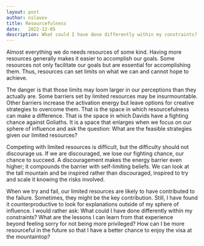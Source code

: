 ```yaml
---
layout: post
author: nslavov
title: Resourcefulness
date:   2022-12-05
description: What could I have done differently within my constraints? What are the lessons I can learn from that experience beyond feeling sorry for not being more privileged?
---
```





<p class="intro"><span class="dropcap">A</span>lmost everything we do needs resources of some kind. Having more resources generally makes it easier to accomplish our goals. Some resources not only facilitate our goals but are essential for accomplishing them. Thus, resources can set limits on what we can and cannot hope to achieve.</p>  


The danger is that those limits may loom larger in our perceptions than they actually are. Some barriers set by limited resources may be insurmountable. Other barriers increase the activation energy but leave options for creative strategies to overcome them. That is the space in which resourcefulness can make a difference. That is the space in which Davids have a fighting chance against Goliaths. It is a space that enlarges when we focus on our sphere of influence and ask the question: What are the feasible strategies given our limited resources?

Competing with limited resources is difficult, but the difficulty should not discourage us. If we are discouraged, we lose our fighting chance, our chance to succeed. A discouragement makes the energy barrier even higher; it compounds the barrier with self-limiting beliefs. We can look at the tall mountain and be inspired rather than discouraged, inspired to try and scale it knowing the risks involved. 

When we try and fail, our limited resources are likely to have contributed to the failure. Sometimes, they might be the key contribution. Still, I have found it counterproductive to look for explanations outside of my sphere of influence. I would rather ask: What could I have done differently within my constraints? What are the lessons I can learn from that experience beyond feeling sorry for not being more privileged? How can I be more resourceful in the future so that I have a better chance to enjoy the visa at the mountaintop?  

<br>

<!-- (https://doi.org/10.1016/j.mcpro.2021.100179)

------

## Comments
Please leave comments as responses to the tweet below:


<blockquote class="twitter-tweet tw-align-center" ><p lang="en" dir="ltr">Indirect &amp; easy omics &lt;---&gt; Researchers<br>Halloween Candies &lt;---&gt; Children<br><br>Some thoughts on preventing obesity in scientific research<a href="https://t.co/Vz8WU12moQ">https://t.co/Vz8WU12moQ</a></p>&mdash; Prof. Nikolai Slavov (@slavov_n) <a href="https://twitter.com/slavov_n/status/1591770153746067458?ref_src=twsrc%5Etfw">November 13, 2022</a></blockquote> <script async src="https://platform.twitter.com/widgets.js" charset="utf-8"></script> -->

